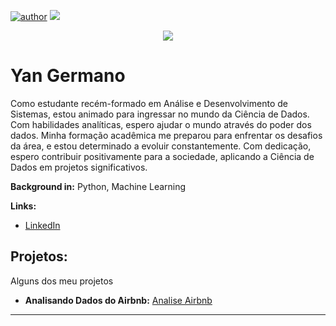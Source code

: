 [![author](https://img.shields.io/badge/author-YanGermano-white.svg)](https://www.linkedin.com/in/yan-sql-datascience-pythongermano/) [![](https://img.shields.io/badge/python-blue.svg)](https://www.python.org/downloads/)

<p align="center">
  <img src="https://github.com/YanGermanoSantos/Yan_Data_Science/blob/main/Capa.png">
</p>

# Yan Germano

Como estudante recém-formado em Análise e Desenvolvimento de Sistemas, estou animado para ingressar no mundo da Ciência de Dados. Com habilidades analíticas, espero ajudar o mundo através do poder dos dados. Minha formação acadêmica me preparou para enfrentar os desafios da área, e estou determinado a evoluir constantemente. Com dedicação, espero contribuir positivamente para a sociedade, aplicando a Ciência de Dados em projetos significativos.

**Background in:** Python, Machine Learning

**Links:**
* [LinkedIn](https://www.linkedin.com/in/yan-sql-datascience-pythongermano/)


## Projetos:
Alguns dos meu projetos

* **Analisando Dados do Airbnb:** [Analise Airbnb](https://github.com/YanGermanoSantos/Yan_Data_Science/blob/94cad3917e212959ad97060094e79827fa2d7c2c/Analisando_os_Dados_do_Airbnb.ipynb)

---
